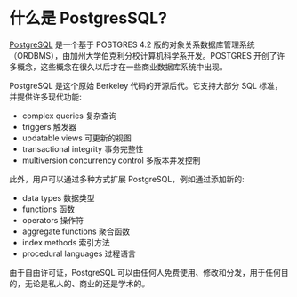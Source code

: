 # 什么是 PostgresSQL?
[PostgreSQL](https://www.postgresql.org/docs/current/index.html) 是一个基于 POSTGRES 4.2 版的对象关系数据库管理系统（ORDBMS），由加州大学伯克利分校计算机科学系开发。POSTGRES 开创了许多概念，这些概念在很久以后才在一些商业数据库系统中出现。

PostgreSQL 是这个原始 Berkeley 代码的开源后代。它支持大部分 SQL 标准，并提供许多现代功能:
+ complex queries 复杂查询
+ triggers 触发器
+ updatable views 可更新的视图
+ transactional integrity 事务完整性
+ multiversion concurrency control 多版本并发控制

此外，用户可以通过多种方式扩展 PostgreSQL，例如通过添加新的:
+ data types 数据类型
+ functions 函数
+ operators 操作符
+ aggregate functions 聚合函数
+ index methods 索引方法
+ procedural languages 过程语言

由于自由许可证，PostgreSQL 可以由任何人免费使用、修改和分发，用于任何目的，无论是私人的、商业的还是学术的。